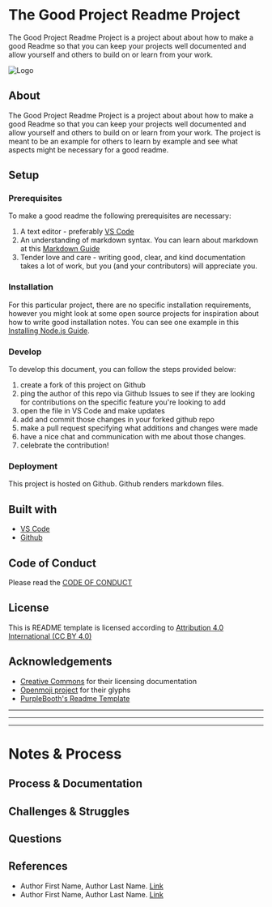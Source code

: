 <!-- Every README should start with an H1 -->

# The Good Project Readme Project

<!-- A one sentence description of the project or assignment -->
The Good Project Readme Project is a project about about how to make a good Readme so that you can keep your projects
well documented and allow yourself and others to build on or learn from your work.

![Logo](https://www.openmoji.org/data/color/svg/1F4D4.svg)

<!-- It is good practice to add an about or summary -->

## About

The Good Project Readme Project is a project about about how to make a good Readme so that you can keep your projects
well documented and allow yourself and others to build on or learn from your work. The project is meant to be an example
for others to learn by example and see what aspects might be necessary for a good readme.


<!-- It is essential to describe how to set up your project -->

## Setup

<!-- Any knowledge or tools you will need before hand -->

### Prerequisites

To make a good readme the following prerequisites are necessary:

1. A text editor - preferably [VS Code](https://code.visualstudio.com/)
2. An understanding of markdown syntax. You can learn about markdown at
   this [Markdown Guide](https://www.markdownguide.org/getting-started/)
3. Tender love and care - writing good, clear, and kind documentation takes a lot of work, but you (and your
   contributors) will appreciate you.

<!-- any installation needs should be defined -->

### Installation

For this particular project, there are no specific installation requirements, however you might look at some open source
projects for inspiration about how to write good installation notes. You can see one example in
this [Installing Node.js Guide](../guides/installing-nodejs.md).

<!-- Write instructions on how to start working on your project -->

### Develop

To develop this document, you can follow the steps provided below:

1. create a fork of this project on Github
2. ping the author of this repo via Github Issues to see if they are looking for contributions on the specific feature
   you're looking to add
3. open the file in VS Code and make updates
4. add and commit those changes in your forked github repo
5. make a pull request specifying what additions and changes were made
6. have a nice chat and communication with me about those changes.
7. celebrate the contribution!

<!-- Notes about the deployment -->

### Deployment

This project is hosted on Github. Github renders markdown files.

## Built with

* [VS Code](https://code.visualstudio.com/)
* [Github](https://github.com)

## Code of Conduct

Please read the [CODE OF CONDUCT](https://www.mozilla.org/en-US/about/governance/policies/participation/)

## License

This is README template is licensed according
to [Attribution 4.0 International (CC BY 4.0) ](https://creativecommons.org/licenses/by/4.0/)

<!-- thank and reference all the things that made your project happen -->

## Acknowledgements

* [Creative Commons](https://creativecommons.org/licenses/by/4.0/) for their licensing documentation
* [Openmoji project](https://www.openmoji.org/library/#search=notebook&emoji=1F4D4) for their glyphs
* [PurpleBooth's Readme Template](https://gist.github.com/PurpleBooth/109311bb0361f32d87a2)

***
***
***

<!-- For your assignments you might consider  -->

# Notes & Process

<!-- How you built this project - Include images, gifs, and notes here -->

## Process & Documentation

<!-- Any specific challenges or struggles documented -->

## Challenges & Struggles

<!-- Any questions you have -->

## Questions

<!-- References for resources and inspiration -->

## References

* Author First Name, Author Last Name. [Link]()
* Author First Name, Author Last Name. [Link]()